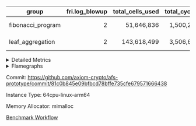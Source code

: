 | group | fri.log_blowup | total_cells_used | total_cycles | total_proof_time_ms |
| --- | --- | --- | --- | --- |
| fibonacci_program | <div style='text-align: right'>2</div>  | <div style='text-align: right'>51,646,836</div>  | <div style='text-align: right'>1,500,219</div>  | <span style="color: red">(+13.0 [+0.2%])</span> <div style='text-align: right'>6,618.0</div>  |
| leaf_aggregation | <div style='text-align: right'>2</div>  | <div style='text-align: right'>143,618,499</div>  | <div style='text-align: right'>3,506,609</div>  | <span style="color: green">(-277.0 [-1.6%])</span> <div style='text-align: right'>17,482.0</div>  |


<details>
<summary>Detailed Metrics</summary>

| group | collect_metrics | execute_time_ms | total_cells_used | total_cycles |
| --- | --- | --- | --- | --- |
| fibonacci_program | true | <span style="color: red">(+12.0 [+0.2%])</span> <div style='text-align: right'>7,211.0</div>  | <div style='text-align: right'>51,646,836</div>  | <div style='text-align: right'>1,500,219</div>  |

| group | chip_name | collect_metrics | rows_used |
| --- | --- | --- | --- |
| fibonacci_program | ProgramChip | true | <div style='text-align: right'>6,547</div>  |
| fibonacci_program | VmConnectorAir | true | <div style='text-align: right'>2</div>  |
| fibonacci_program | Boundary | true | <div style='text-align: right'>54</div>  |
| fibonacci_program | Merkle | true | <div style='text-align: right'>310</div>  |
| fibonacci_program | AccessAdapter<8> | true | <div style='text-align: right'>54</div>  |
| fibonacci_program | <Rv32HintStoreAdapterAir,Rv32HintStoreCoreAir> | true | <div style='text-align: right'>3</div>  |
| fibonacci_program | RangeTupleCheckerAir<2> | true | <div style='text-align: right'>524,288</div>  |
| fibonacci_program | <Rv32RdWriteAdapterAir,Rv32AuipcCoreAir> | true | <div style='text-align: right'>11</div>  |
| fibonacci_program | <Rv32JalrAdapterAir,Rv32JalrCoreAir> | true | <div style='text-align: right'>17</div>  |
| fibonacci_program | <Rv32CondRdWriteAdapterAir,Rv32JalLuiCoreAir> | true | <div style='text-align: right'>100,012</div>  |
| fibonacci_program | <Rv32BranchAdapterAir,BranchLessThanCoreAir<4, 8>> | true | <div style='text-align: right'>11</div>  |
| fibonacci_program | <Rv32BranchAdapterAir,BranchEqualCoreAir<4>> | true | <div style='text-align: right'>200,012</div>  |
| fibonacci_program | <Rv32LoadStoreAdapterAir,LoadStoreCoreAir<4>> | true | <div style='text-align: right'>57</div>  |
| fibonacci_program | <Rv32BaseAluAdapterAir,ShiftCoreAir<4, 8>> | true | <div style='text-align: right'>4</div>  |
| fibonacci_program | <Rv32BaseAluAdapterAir,LessThanCoreAir<4, 8>> | true | <div style='text-align: right'>300,004</div>  |
| fibonacci_program | <Rv32BaseAluAdapterAir,BaseAluCoreAir<4, 8>> | true | <div style='text-align: right'>900,085</div>  |
| fibonacci_program | BitwiseOperationLookupAir<8> | true | <div style='text-align: right'>65,536</div>  |
| fibonacci_program | PhantomAir | true | <div style='text-align: right'>3</div>  |
| fibonacci_program | Poseidon2VmAir<BabyBearParameters> | true | <div style='text-align: right'>364</div>  |
| fibonacci_program | VariableRangeCheckerAir | true | <div style='text-align: right'>262,144</div>  |

| group | collect_metrics | dsl_ir | opcode | frequency |
| --- | --- | --- | --- | --- |
| fibonacci_program | true |  | ADD | <div style='text-align: right'>900,068</div>  |
| fibonacci_program | true |  | AND | <div style='text-align: right'>5</div>  |
| fibonacci_program | true |  | AUIPC | <div style='text-align: right'>11</div>  |
| fibonacci_program | true |  | BEQ | <div style='text-align: right'>100,005</div>  |
| fibonacci_program | true |  | BGEU | <div style='text-align: right'>3</div>  |
| fibonacci_program | true |  | BLT | <div style='text-align: right'>1</div>  |
| fibonacci_program | true |  | BLTU | <div style='text-align: right'>7</div>  |
| fibonacci_program | true |  | BNE | <div style='text-align: right'>100,007</div>  |
| fibonacci_program | true |  | HINT_STOREW | <div style='text-align: right'>3</div>  |
| fibonacci_program | true |  | JAL | <div style='text-align: right'>100,002</div>  |
| fibonacci_program | true |  | JALR | <div style='text-align: right'>17</div>  |
| fibonacci_program | true |  | LOADBU | <div style='text-align: right'>6</div>  |
| fibonacci_program | true |  | LOADW | <div style='text-align: right'>22</div>  |
| fibonacci_program | true |  | LUI | <div style='text-align: right'>10</div>  |
| fibonacci_program | true |  | OR | <div style='text-align: right'>4</div>  |
| fibonacci_program | true |  | PHANTOM | <div style='text-align: right'>3</div>  |
| fibonacci_program | true |  | SLL | <div style='text-align: right'>3</div>  |
| fibonacci_program | true |  | SLTU | <div style='text-align: right'>300,004</div>  |
| fibonacci_program | true |  | SRL | <div style='text-align: right'>1</div>  |
| fibonacci_program | true |  | STOREB | <div style='text-align: right'>1</div>  |
| fibonacci_program | true |  | STOREW | <div style='text-align: right'>28</div>  |
| fibonacci_program | true |  | SUB | <div style='text-align: right'>4</div>  |
| fibonacci_program | true |  | XOR | <div style='text-align: right'>4</div>  |

| group | air_name | collect_metrics | dsl_ir | opcode | cells_used |
| --- | --- | --- | --- | --- | --- |
| fibonacci_program | <Rv32BaseAluAdapterAir,BaseAluCoreAir<4, 8>> | true |  | ADD | <div style='text-align: right'>32,402,448</div>  |
| fibonacci_program | AccessAdapter<8> | true |  | ADD | <div style='text-align: right'>51</div>  |
| fibonacci_program | Boundary | true |  | ADD | <div style='text-align: right'>120</div>  |
| fibonacci_program | Merkle | true |  | ADD | <div style='text-align: right'>64</div>  |
| fibonacci_program | <Rv32BaseAluAdapterAir,BaseAluCoreAir<4, 8>> | true |  | AND | <div style='text-align: right'>180</div>  |
| fibonacci_program | <Rv32RdWriteAdapterAir,Rv32AuipcCoreAir> | true |  | AUIPC | <div style='text-align: right'>231</div>  |
| fibonacci_program | AccessAdapter<8> | true |  | AUIPC | <div style='text-align: right'>34</div>  |
| fibonacci_program | Boundary | true |  | AUIPC | <div style='text-align: right'>80</div>  |
| fibonacci_program | Merkle | true |  | AUIPC | <div style='text-align: right'>3,456</div>  |
| fibonacci_program | <Rv32BranchAdapterAir,BranchEqualCoreAir<4>> | true |  | BEQ | <div style='text-align: right'>2,600,130</div>  |
| fibonacci_program | <Rv32BranchAdapterAir,BranchLessThanCoreAir<4, 8>> | true |  | BGEU | <div style='text-align: right'>96</div>  |
| fibonacci_program | <Rv32BranchAdapterAir,BranchLessThanCoreAir<4, 8>> | true |  | BLT | <div style='text-align: right'>32</div>  |
| fibonacci_program | <Rv32BranchAdapterAir,BranchLessThanCoreAir<4, 8>> | true |  | BLTU | <div style='text-align: right'>224</div>  |
| fibonacci_program | <Rv32BranchAdapterAir,BranchEqualCoreAir<4>> | true |  | BNE | <div style='text-align: right'>2,600,182</div>  |
| fibonacci_program | <Rv32HintStoreAdapterAir,Rv32HintStoreCoreAir> | true |  | HINT_STOREW | <div style='text-align: right'>78</div>  |
| fibonacci_program | AccessAdapter<8> | true |  | HINT_STOREW | <div style='text-align: right'>17</div>  |
| fibonacci_program | Boundary | true |  | HINT_STOREW | <div style='text-align: right'>40</div>  |
| fibonacci_program | Merkle | true |  | HINT_STOREW | <div style='text-align: right'>192</div>  |
| fibonacci_program | <Rv32CondRdWriteAdapterAir,Rv32JalLuiCoreAir> | true |  | JAL | <div style='text-align: right'>1,800,036</div>  |
| fibonacci_program | <Rv32JalrAdapterAir,Rv32JalrCoreAir> | true |  | JALR | <div style='text-align: right'>476</div>  |
| fibonacci_program | <Rv32LoadStoreAdapterAir,LoadStoreCoreAir<4>> | true |  | LOADBU | <div style='text-align: right'>240</div>  |
| fibonacci_program | <Rv32LoadStoreAdapterAir,LoadStoreCoreAir<4>> | true |  | LOADW | <div style='text-align: right'>880</div>  |
| fibonacci_program | AccessAdapter<8> | true |  | LOADW | <div style='text-align: right'>34</div>  |
| fibonacci_program | Boundary | true |  | LOADW | <div style='text-align: right'>80</div>  |
| fibonacci_program | Merkle | true |  | LOADW | <div style='text-align: right'>2,304</div>  |
| fibonacci_program | <Rv32CondRdWriteAdapterAir,Rv32JalLuiCoreAir> | true |  | LUI | <div style='text-align: right'>180</div>  |
| fibonacci_program | <Rv32BaseAluAdapterAir,BaseAluCoreAir<4, 8>> | true |  | OR | <div style='text-align: right'>144</div>  |
| fibonacci_program | PhantomAir | true |  | PHANTOM | <div style='text-align: right'>18</div>  |
| fibonacci_program | <Rv32BaseAluAdapterAir,ShiftCoreAir<4, 8>> | true |  | SLL | <div style='text-align: right'>159</div>  |
| fibonacci_program | <Rv32BaseAluAdapterAir,LessThanCoreAir<4, 8>> | true |  | SLTU | <div style='text-align: right'>11,100,148</div>  |
| fibonacci_program | AccessAdapter<8> | true |  | SLTU | <div style='text-align: right'>34</div>  |
| fibonacci_program | Boundary | true |  | SLTU | <div style='text-align: right'>80</div>  |
| fibonacci_program | Merkle | true |  | SLTU | <div style='text-align: right'>64</div>  |
| fibonacci_program | <Rv32BaseAluAdapterAir,ShiftCoreAir<4, 8>> | true |  | SRL | <div style='text-align: right'>53</div>  |
| fibonacci_program | <Rv32LoadStoreAdapterAir,LoadStoreCoreAir<4>> | true |  | STOREB | <div style='text-align: right'>40</div>  |
| fibonacci_program | AccessAdapter<8> | true |  | STOREB | <div style='text-align: right'>17</div>  |
| fibonacci_program | Boundary | true |  | STOREB | <div style='text-align: right'>40</div>  |
| fibonacci_program | <Rv32LoadStoreAdapterAir,LoadStoreCoreAir<4>> | true |  | STOREW | <div style='text-align: right'>1,120</div>  |
| fibonacci_program | AccessAdapter<8> | true |  | STOREW | <div style='text-align: right'>272</div>  |
| fibonacci_program | Boundary | true |  | STOREW | <div style='text-align: right'>640</div>  |
| fibonacci_program | Merkle | true |  | STOREW | <div style='text-align: right'>3,776</div>  |
| fibonacci_program | <Rv32BaseAluAdapterAir,BaseAluCoreAir<4, 8>> | true |  | SUB | <div style='text-align: right'>144</div>  |
| fibonacci_program | <Rv32BaseAluAdapterAir,BaseAluCoreAir<4, 8>> | true |  | XOR | <div style='text-align: right'>144</div>  |

| group | commit_exe_time_ms | execute_and_trace_gen_time_ms | execute_time_ms | fri.log_blowup | keygen_time_ms | num_segments | total_cells_used | total_cycles | total_proof_time_ms |
| --- | --- | --- | --- | --- | --- | --- | --- | --- | --- |
| fibonacci_program | <span style="color: green">(-1.0 [-20.0%])</span> <div style='text-align: right'>4.0</div>  | <span style="color: red">(+3.0 [+0.2%])</span> <div style='text-align: right'>1,252.0</div>  | <span style="color: red">(+6.0 [+0.6%])</span> <div style='text-align: right'>996.0</div>  | <div style='text-align: right'>2</div>  | <span style="color: red">(+2.0 [+0.9%])</span> <div style='text-align: right'>214.0</div>  | <div style='text-align: right'>1</div>  | <div style='text-align: right'>51,646,836</div>  | <div style='text-align: right'>1,500,219</div>  | <span style="color: red">(+13.0 [+0.2%])</span> <div style='text-align: right'>6,618.0</div>  |
| leaf_aggregation |  |  |  | <div style='text-align: right'>2</div>  |  |  | <div style='text-align: right'>143,618,499</div>  | <div style='text-align: right'>3,506,609</div>  | <span style="color: green">(-277.0 [-1.6%])</span> <div style='text-align: right'>17,482.0</div>  |

| group | air_name | constraints | interactions | quotient_deg |
| --- | --- | --- | --- | --- |
| fibonacci_program | ProgramAir | <div style='text-align: right'>4</div>  | <div style='text-align: right'>1</div>  | <div style='text-align: right'>1</div>  |
| fibonacci_program | VmConnectorAir | <div style='text-align: right'>9</div>  | <div style='text-align: right'>3</div>  | <div style='text-align: right'>2</div>  |
| fibonacci_program | PersistentBoundaryAir<8> | <div style='text-align: right'>6</div>  | <div style='text-align: right'>3</div>  | <div style='text-align: right'>2</div>  |
| fibonacci_program | MemoryMerkleAir<8> | <div style='text-align: right'>40</div>  | <div style='text-align: right'>4</div>  | <div style='text-align: right'>2</div>  |
| fibonacci_program | AccessAdapterAir<2> | <div style='text-align: right'>14</div>  | <div style='text-align: right'>5</div>  | <div style='text-align: right'>2</div>  |
| fibonacci_program | AccessAdapterAir<4> | <div style='text-align: right'>14</div>  | <div style='text-align: right'>5</div>  | <div style='text-align: right'>2</div>  |
| fibonacci_program | AccessAdapterAir<8> | <div style='text-align: right'>14</div>  | <div style='text-align: right'>5</div>  | <div style='text-align: right'>2</div>  |
| fibonacci_program | AccessAdapterAir<16> | <div style='text-align: right'>14</div>  | <div style='text-align: right'>5</div>  | <div style='text-align: right'>2</div>  |
| fibonacci_program | AccessAdapterAir<32> | <div style='text-align: right'>14</div>  | <div style='text-align: right'>5</div>  | <div style='text-align: right'>2</div>  |
| fibonacci_program | AccessAdapterAir<64> | <div style='text-align: right'>14</div>  | <div style='text-align: right'>5</div>  | <div style='text-align: right'>2</div>  |
| fibonacci_program | VmAirWrapper<Rv32HintStoreAdapterAir, Rv32HintStoreCoreAir> | <div style='text-align: right'>17</div>  | <div style='text-align: right'>15</div>  | <div style='text-align: right'>2</div>  |
| fibonacci_program | VmAirWrapper<Rv32MultAdapterAir, DivRemCoreAir<4, 8> | <div style='text-align: right'>88</div>  | <div style='text-align: right'>25</div>  | <div style='text-align: right'>2</div>  |
| fibonacci_program | VmAirWrapper<Rv32MultAdapterAir, MulHCoreAir<4, 8> | <div style='text-align: right'>38</div>  | <div style='text-align: right'>24</div>  | <div style='text-align: right'>2</div>  |
| fibonacci_program | VmAirWrapper<Rv32MultAdapterAir, MultiplicationCoreAir<4, 8> | <div style='text-align: right'>26</div>  | <div style='text-align: right'>19</div>  | <div style='text-align: right'>2</div>  |
| fibonacci_program | RangeTupleCheckerAir<2> | <div style='text-align: right'>4</div>  | <div style='text-align: right'>1</div>  | <div style='text-align: right'>1</div>  |
| fibonacci_program | VmAirWrapper<Rv32RdWriteAdapterAir, Rv32AuipcCoreAir> | <div style='text-align: right'>15</div>  | <div style='text-align: right'>11</div>  | <div style='text-align: right'>2</div>  |
| fibonacci_program | VmAirWrapper<Rv32JalrAdapterAir, Rv32JalrCoreAir> | <div style='text-align: right'>20</div>  | <div style='text-align: right'>16</div>  | <div style='text-align: right'>2</div>  |
| fibonacci_program | VmAirWrapper<Rv32CondRdWriteAdapterAir, Rv32JalLuiCoreAir> | <div style='text-align: right'>22</div>  | <div style='text-align: right'>10</div>  | <div style='text-align: right'>2</div>  |
| fibonacci_program | VmAirWrapper<Rv32BranchAdapterAir, BranchLessThanCoreAir<4, 8> | <div style='text-align: right'>41</div>  | <div style='text-align: right'>13</div>  | <div style='text-align: right'>2</div>  |
| fibonacci_program | VmAirWrapper<Rv32BranchAdapterAir, BranchEqualCoreAir<4> | <div style='text-align: right'>25</div>  | <div style='text-align: right'>11</div>  | <div style='text-align: right'>2</div>  |
| fibonacci_program | VmAirWrapper<Rv32LoadStoreAdapterAir, LoadSignExtendCoreAir<4, 8> | <div style='text-align: right'>33</div>  | <div style='text-align: right'>18</div>  | <div style='text-align: right'>2</div>  |
| fibonacci_program | VmAirWrapper<Rv32LoadStoreAdapterAir, LoadStoreCoreAir<4> | <div style='text-align: right'>38</div>  | <div style='text-align: right'>17</div>  | <div style='text-align: right'>2</div>  |
| fibonacci_program | VmAirWrapper<Rv32BaseAluAdapterAir, ShiftCoreAir<4, 8> | <div style='text-align: right'>90</div>  | <div style='text-align: right'>23</div>  | <div style='text-align: right'>2</div>  |
| fibonacci_program | VmAirWrapper<Rv32BaseAluAdapterAir, LessThanCoreAir<4, 8> | <div style='text-align: right'>39</div>  | <div style='text-align: right'>17</div>  | <div style='text-align: right'>2</div>  |
| fibonacci_program | VmAirWrapper<Rv32BaseAluAdapterAir, BaseAluCoreAir<4, 8> | <div style='text-align: right'>43</div>  | <div style='text-align: right'>19</div>  | <div style='text-align: right'>2</div>  |
| fibonacci_program | BitwiseOperationLookupAir<8> | <div style='text-align: right'>4</div>  | <div style='text-align: right'>2</div>  | <div style='text-align: right'>2</div>  |
| fibonacci_program | PhantomAir | <div style='text-align: right'>5</div>  | <div style='text-align: right'>3</div>  | <div style='text-align: right'>2</div>  |
| fibonacci_program | Poseidon2VmAir<BabyBearParameters> | <div style='text-align: right'>525</div>  | <div style='text-align: right'>32</div>  | <div style='text-align: right'>2</div>  |
| fibonacci_program | VariableRangeCheckerAir | <div style='text-align: right'>4</div>  | <div style='text-align: right'>1</div>  | <div style='text-align: right'>1</div>  |

| group | air_name | segment | cells | constraints | interactions | main_cols | perm_cols | prep_cols | quotient_deg | rows |
| --- | --- | --- | --- | --- | --- | --- | --- | --- | --- | --- |
| fibonacci_program | ProgramAir | 0 | <div style='text-align: right'>147,456</div>  |  |  | <div style='text-align: right'>10</div>  | <div style='text-align: right'>8</div>  |  |  | <div style='text-align: right'>8,192</div>  |
| fibonacci_program | VmConnectorAir | 0 | <div style='text-align: right'>32</div>  |  |  | <div style='text-align: right'>4</div>  | <div style='text-align: right'>12</div>  | <div style='text-align: right'>1</div>  |  | <div style='text-align: right'>2</div>  |
| fibonacci_program | PersistentBoundaryAir<8> | 0 | <div style='text-align: right'>2,048</div>  |  |  | <div style='text-align: right'>20</div>  | <div style='text-align: right'>12</div>  |  |  | <div style='text-align: right'>64</div>  |
| fibonacci_program | MemoryMerkleAir<8> | 0 | <div style='text-align: right'>26,624</div>  |  |  | <div style='text-align: right'>32</div>  | <div style='text-align: right'>20</div>  |  |  | <div style='text-align: right'>512</div>  |
| fibonacci_program | AccessAdapterAir<8> | 0 | <div style='text-align: right'>2,624</div>  |  |  | <div style='text-align: right'>17</div>  | <div style='text-align: right'>24</div>  |  |  | <div style='text-align: right'>64</div>  |
| fibonacci_program | VmAirWrapper<Rv32HintStoreAdapterAir, Rv32HintStoreCoreAir> | 0 | <div style='text-align: right'>248</div>  |  |  | <div style='text-align: right'>26</div>  | <div style='text-align: right'>36</div>  |  |  | <div style='text-align: right'>4</div>  |
| fibonacci_program | RangeTupleCheckerAir<2> | 0 | <div style='text-align: right'>4,718,592</div>  |  |  | <div style='text-align: right'>1</div>  | <div style='text-align: right'>8</div>  | <div style='text-align: right'>2</div>  |  | <div style='text-align: right'>524,288</div>  |
| fibonacci_program | VmAirWrapper<Rv32RdWriteAdapterAir, Rv32AuipcCoreAir> | 0 | <div style='text-align: right'>784</div>  |  |  | <div style='text-align: right'>21</div>  | <div style='text-align: right'>28</div>  |  |  | <div style='text-align: right'>16</div>  |
| fibonacci_program | VmAirWrapper<Rv32JalrAdapterAir, Rv32JalrCoreAir> | 0 | <div style='text-align: right'>2,048</div>  |  |  | <div style='text-align: right'>28</div>  | <div style='text-align: right'>36</div>  |  |  | <div style='text-align: right'>32</div>  |
| fibonacci_program | VmAirWrapper<Rv32CondRdWriteAdapterAir, Rv32JalLuiCoreAir> | 0 | <div style='text-align: right'>8,126,464</div>  |  |  | <div style='text-align: right'>18</div>  | <div style='text-align: right'>44</div>  |  |  | <div style='text-align: right'>131,072</div>  |
| fibonacci_program | VmAirWrapper<Rv32BranchAdapterAir, BranchLessThanCoreAir<4, 8> | 0 | <div style='text-align: right'>1,408</div>  |  |  | <div style='text-align: right'>32</div>  | <div style='text-align: right'>56</div>  |  |  | <div style='text-align: right'>16</div>  |
| fibonacci_program | VmAirWrapper<Rv32BranchAdapterAir, BranchEqualCoreAir<4> | 0 | <div style='text-align: right'>19,398,656</div>  |  |  | <div style='text-align: right'>26</div>  | <div style='text-align: right'>48</div>  |  |  | <div style='text-align: right'>262,144</div>  |
| fibonacci_program | VmAirWrapper<Rv32LoadStoreAdapterAir, LoadStoreCoreAir<4> | 0 | <div style='text-align: right'>7,168</div>  |  |  | <div style='text-align: right'>40</div>  | <div style='text-align: right'>72</div>  |  |  | <div style='text-align: right'>64</div>  |
| fibonacci_program | VmAirWrapper<Rv32BaseAluAdapterAir, ShiftCoreAir<4, 8> | 0 | <div style='text-align: right'>420</div>  |  |  | <div style='text-align: right'>53</div>  | <div style='text-align: right'>52</div>  |  |  | <div style='text-align: right'>4</div>  |
| fibonacci_program | VmAirWrapper<Rv32BaseAluAdapterAir, LessThanCoreAir<4, 8> | 0 | <div style='text-align: right'>40,370,176</div>  |  |  | <div style='text-align: right'>37</div>  | <div style='text-align: right'>40</div>  |  |  | <div style='text-align: right'>524,288</div>  |
| fibonacci_program | VmAirWrapper<Rv32BaseAluAdapterAir, BaseAluCoreAir<4, 8> | 0 | <div style='text-align: right'>121,634,816</div>  |  |  | <div style='text-align: right'>36</div>  | <div style='text-align: right'>80</div>  |  |  | <div style='text-align: right'>1,048,576</div>  |
| fibonacci_program | BitwiseOperationLookupAir<8> | 0 | <div style='text-align: right'>655,360</div>  |  |  | <div style='text-align: right'>2</div>  | <div style='text-align: right'>8</div>  | <div style='text-align: right'>3</div>  |  | <div style='text-align: right'>65,536</div>  |
| fibonacci_program | PhantomAir | 0 | <div style='text-align: right'>72</div>  |  |  | <div style='text-align: right'>6</div>  | <div style='text-align: right'>12</div>  |  |  | <div style='text-align: right'>4</div>  |
| fibonacci_program | Poseidon2VmAir<BabyBearParameters> | 0 | <div style='text-align: right'>321,024</div>  |  |  | <div style='text-align: right'>559</div>  | <div style='text-align: right'>68</div>  |  |  | <div style='text-align: right'>512</div>  |
| fibonacci_program | VariableRangeCheckerAir | 0 | <div style='text-align: right'>2,359,296</div>  |  |  | <div style='text-align: right'>1</div>  | <div style='text-align: right'>8</div>  | <div style='text-align: right'>2</div>  |  | <div style='text-align: right'>262,144</div>  |
| leaf_aggregation | ProgramAir | 0 | <div style='text-align: right'>2,359,296</div>  | <div style='text-align: right'>4</div>  | <div style='text-align: right'>1</div>  | <div style='text-align: right'>10</div>  | <div style='text-align: right'>8</div>  |  | <div style='text-align: right'>1</div>  | <div style='text-align: right'>131,072</div>  |
| leaf_aggregation | VmConnectorAir | 0 | <div style='text-align: right'>24</div>  | <div style='text-align: right'>8</div>  | <div style='text-align: right'>3</div>  | <div style='text-align: right'>4</div>  | <div style='text-align: right'>8</div>  | <div style='text-align: right'>1</div>  | <div style='text-align: right'>4</div>  | <div style='text-align: right'>2</div>  |
| leaf_aggregation | VolatileBoundaryAir | 0 | <div style='text-align: right'>9,961,472</div>  | <div style='text-align: right'>16</div>  | <div style='text-align: right'>4</div>  | <div style='text-align: right'>11</div>  | <div style='text-align: right'>8</div>  |  | <div style='text-align: right'>4</div>  | <div style='text-align: right'>524,288</div>  |
| leaf_aggregation | AccessAdapterAir<2> | 0 | <div style='text-align: right'>14,155,776</div>  | <div style='text-align: right'>12</div>  | <div style='text-align: right'>5</div>  | <div style='text-align: right'>11</div>  | <div style='text-align: right'>16</div>  |  | <div style='text-align: right'>4</div>  | <div style='text-align: right'>524,288</div>  |
| leaf_aggregation | AccessAdapterAir<4> | 0 | <div style='text-align: right'>7,602,176</div>  | <div style='text-align: right'>12</div>  | <div style='text-align: right'>5</div>  | <div style='text-align: right'>13</div>  | <div style='text-align: right'>16</div>  |  | <div style='text-align: right'>4</div>  | <div style='text-align: right'>262,144</div>  |
| leaf_aggregation | AccessAdapterAir<8> | 0 | <div style='text-align: right'>2,162,688</div>  | <div style='text-align: right'>12</div>  | <div style='text-align: right'>5</div>  | <div style='text-align: right'>17</div>  | <div style='text-align: right'>16</div>  |  | <div style='text-align: right'>4</div>  | <div style='text-align: right'>65,536</div>  |
| leaf_aggregation | Poseidon2VmAir<BabyBearParameters> | 0 | <div style='text-align: right'>19,496,960</div>  | <div style='text-align: right'>517</div>  | <div style='text-align: right'>32</div>  | <div style='text-align: right'>559</div>  | <div style='text-align: right'>36</div>  |  | <div style='text-align: right'>4</div>  | <div style='text-align: right'>32,768</div>  |
| leaf_aggregation | FriReducedOpeningAir | 0 | <div style='text-align: right'>36,700,160</div>  | <div style='text-align: right'>59</div>  | <div style='text-align: right'>35</div>  | <div style='text-align: right'>64</div>  | <div style='text-align: right'>76</div>  |  | <div style='text-align: right'>4</div>  | <div style='text-align: right'>262,144</div>  |
| leaf_aggregation | VmAirWrapper<NativeVectorizedAdapterAir<4>, FieldExtensionCoreAir> | 0 | <div style='text-align: right'>3,932,160</div>  | <div style='text-align: right'>23</div>  | <div style='text-align: right'>15</div>  | <div style='text-align: right'>40</div>  | <div style='text-align: right'>20</div>  |  | <div style='text-align: right'>4</div>  | <div style='text-align: right'>65,536</div>  |
| leaf_aggregation | VmAirWrapper<NativeAdapterAir<2, 1>, FieldArithmeticCoreAir> | 0 | <div style='text-align: right'>104,857,600</div>  | <div style='text-align: right'>23</div>  | <div style='text-align: right'>15</div>  | <div style='text-align: right'>30</div>  | <div style='text-align: right'>20</div>  |  | <div style='text-align: right'>4</div>  | <div style='text-align: right'>2,097,152</div>  |
| leaf_aggregation | VmAirWrapper<JalNativeAdapterAir, JalCoreAir> | 0 | <div style='text-align: right'>2,883,584</div>  | <div style='text-align: right'>6</div>  | <div style='text-align: right'>7</div>  | <div style='text-align: right'>10</div>  | <div style='text-align: right'>12</div>  |  | <div style='text-align: right'>4</div>  | <div style='text-align: right'>131,072</div>  |
| leaf_aggregation | VmAirWrapper<BranchNativeAdapterAir, BranchEqualCoreAir<1> | 0 | <div style='text-align: right'>53,477,376</div>  | <div style='text-align: right'>23</div>  | <div style='text-align: right'>11</div>  | <div style='text-align: right'>23</div>  | <div style='text-align: right'>28</div>  |  | <div style='text-align: right'>2</div>  | <div style='text-align: right'>1,048,576</div>  |
| leaf_aggregation | VmAirWrapper<NativeLoadStoreAdapterAir<1>, KernelLoadStoreCoreAir<1> | 0 | <div style='text-align: right'>136,314,880</div>  | <div style='text-align: right'>31</div>  | <div style='text-align: right'>19</div>  | <div style='text-align: right'>41</div>  | <div style='text-align: right'>24</div>  |  | <div style='text-align: right'>4</div>  | <div style='text-align: right'>2,097,152</div>  |
| leaf_aggregation | PhantomAir | 0 | <div style='text-align: right'>3,670,016</div>  | <div style='text-align: right'>4</div>  | <div style='text-align: right'>3</div>  | <div style='text-align: right'>6</div>  | <div style='text-align: right'>8</div>  |  | <div style='text-align: right'>4</div>  | <div style='text-align: right'>262,144</div>  |
| leaf_aggregation | VariableRangeCheckerAir | 0 | <div style='text-align: right'>2,359,296</div>  | <div style='text-align: right'>4</div>  | <div style='text-align: right'>1</div>  | <div style='text-align: right'>1</div>  | <div style='text-align: right'>8</div>  | <div style='text-align: right'>2</div>  | <div style='text-align: right'>1</div>  | <div style='text-align: right'>262,144</div>  |

| group | segment | commit_exe_time_ms | execute_and_trace_gen_time_ms | execute_time_ms | fri.log_blowup | keygen_time_ms | num_segments | stark_prove_excluding_trace_time_ms | total_cells | verify_program_compile_ms |
| --- | --- | --- | --- | --- | --- | --- | --- | --- | --- | --- |
| fibonacci_program | 0 |  | <span style="color: green">(-2.0 [-0.8%])</span> <div style='text-align: right'>256.0</div>  |  |  |  |  | <span style="color: red">(+12.0 [+0.2%])</span> <div style='text-align: right'>5,110.0</div>  | <div style='text-align: right'>197,775,316</div>  |  |
| leaf_aggregation | 0 | <span style="color: red">(+4.0 [+12.1%])</span> <div style='text-align: right'>37.0</div>  | <span style="color: red">(+39.0 [+0.9%])</span> <div style='text-align: right'>4,509.0</div>  | <span style="color: red">(+7.0 [+0.2%])</span> <div style='text-align: right'>3,629.0</div>  | <div style='text-align: right'>2</div>  | <span style="color: red">(+3.0 [+6.2%])</span> <div style='text-align: right'>51.0</div>  | <div style='text-align: right'>1</div>  | <span style="color: green">(-316.0 [-2.4%])</span> <div style='text-align: right'>12,973.0</div>  | <div style='text-align: right'>399,933,464</div>  | <span style="color: red">(+2.0 [+0.9%])</span> <div style='text-align: right'>224.0</div>  |

| group | collect_metrics | segment | execute_time_ms | total_cells_used | total_cycles |
| --- | --- | --- | --- | --- | --- |
| leaf_aggregation | true | 0 | <span style="color: green">(-82.0 [-0.4%])</span> <div style='text-align: right'>18,791.0</div>  | <div style='text-align: right'>143,618,499</div>  | <div style='text-align: right'>3,506,609</div>  |

| group | chip_name | collect_metrics | segment | rows_used |
| --- | --- | --- | --- | --- |
| leaf_aggregation | ProgramChip | true | 0 | <div style='text-align: right'>104,521</div>  |
| leaf_aggregation | VmConnectorAir | true | 0 | <div style='text-align: right'>2</div>  |
| leaf_aggregation | Boundary | true | 0 | <div style='text-align: right'>421,828</div>  |
| leaf_aggregation | AccessAdapter<2> | true | 0 | <div style='text-align: right'>401,108</div>  |
| leaf_aggregation | AccessAdapter<4> | true | 0 | <div style='text-align: right'>200,806</div>  |
| leaf_aggregation | AccessAdapter<8> | true | 0 | <div style='text-align: right'>58,312</div>  |
| leaf_aggregation | Poseidon2VmAir<BabyBearParameters> | true | 0 | <div style='text-align: right'>27,979</div>  |
| leaf_aggregation | FriReducedOpeningAir | true | 0 | <div style='text-align: right'>144,732</div>  |
| leaf_aggregation | <NativeVectorizedAdapterAir<4>,FieldExtensionCoreAir> | true | 0 | <div style='text-align: right'>34,795</div>  |
| leaf_aggregation | <NativeAdapterAir<2, 1>,FieldArithmeticCoreAir> | true | 0 | <div style='text-align: right'>1,356,374</div>  |
| leaf_aggregation | <JalNativeAdapterAir,JalCoreAir> | true | 0 | <div style='text-align: right'>73,235</div>  |
| leaf_aggregation | <BranchNativeAdapterAir,BranchEqualCoreAir<1>> | true | 0 | <div style='text-align: right'>674,446</div>  |
| leaf_aggregation | <NativeLoadStoreAdapterAir<1>,KernelLoadStoreCoreAir<1>> | true | 0 | <div style='text-align: right'>1,124,581</div>  |
| leaf_aggregation | PhantomAir | true | 0 | <div style='text-align: right'>209,865</div>  |
| leaf_aggregation | VariableRangeCheckerAir | true | 0 | <div style='text-align: right'>262,144</div>  |

| group | collect_metrics | dsl_ir | opcode | segment | frequency |
| --- | --- | --- | --- | --- | --- |
| leaf_aggregation | true |  | ADD | 0 | <div style='text-align: right'>1,151,443</div>  |
| leaf_aggregation | true |  | BBE4DIV | 0 | <div style='text-align: right'>6,268</div>  |
| leaf_aggregation | true |  | BBE4MUL | 0 | <div style='text-align: right'>11,846</div>  |
| leaf_aggregation | true |  | BEQ | 0 | <div style='text-align: right'>18,472</div>  |
| leaf_aggregation | true |  | BNE | 0 | <div style='text-align: right'>655,974</div>  |
| leaf_aggregation | true |  | COMP_POS2 | 0 | <div style='text-align: right'>17,052</div>  |
| leaf_aggregation | true |  | DIV | 0 | <div style='text-align: right'>128</div>  |
| leaf_aggregation | true |  | FE4ADD | 0 | <div style='text-align: right'>13,124</div>  |
| leaf_aggregation | true |  | FE4SUB | 0 | <div style='text-align: right'>3,557</div>  |
| leaf_aggregation | true |  | FRI_REDUCED_OPENING | 0 | <div style='text-align: right'>5,334</div>  |
| leaf_aggregation | true |  | JAL | 0 | <div style='text-align: right'>73,235</div>  |
| leaf_aggregation | true |  | LOADW | 0 | <div style='text-align: right'>153,132</div>  |
| leaf_aggregation | true |  | LOADW2 | 0 | <div style='text-align: right'>360,337</div>  |
| leaf_aggregation | true |  | MUL | 0 | <div style='text-align: right'>145,522</div>  |
| leaf_aggregation | true |  | PERM_POS2 | 0 | <div style='text-align: right'>10,927</div>  |
| leaf_aggregation | true |  | PHANTOM | 0 | <div style='text-align: right'>209,865</div>  |
| leaf_aggregation | true |  | SHINTW | 0 | <div style='text-align: right'>245,092</div>  |
| leaf_aggregation | true |  | STOREW | 0 | <div style='text-align: right'>186,383</div>  |
| leaf_aggregation | true |  | STOREW2 | 0 | <div style='text-align: right'>179,637</div>  |
| leaf_aggregation | true |  | SUB | 0 | <div style='text-align: right'>59,281</div>  |

| group | air_name | collect_metrics | dsl_ir | opcode | segment | cells_used |
| --- | --- | --- | --- | --- | --- | --- |
| leaf_aggregation | <NativeAdapterAir<2, 1>,FieldArithmeticCoreAir> | true |  | ADD | 0 | <div style='text-align: right'>34,543,290</div>  |
| leaf_aggregation | AccessAdapter<2> | true |  | ADD | 0 | <div style='text-align: right'>195,162</div>  |
| leaf_aggregation | AccessAdapter<4> | true |  | ADD | 0 | <div style='text-align: right'>115,323</div>  |
| leaf_aggregation | Boundary | true |  | ADD | 0 | <div style='text-align: right'>141,559</div>  |
| leaf_aggregation | <NativeVectorizedAdapterAir<4>,FieldExtensionCoreAir> | true |  | BBE4DIV | 0 | <div style='text-align: right'>250,720</div>  |
| leaf_aggregation | AccessAdapter<2> | true |  | BBE4DIV | 0 | <div style='text-align: right'>121,022</div>  |
| leaf_aggregation | AccessAdapter<4> | true |  | BBE4DIV | 0 | <div style='text-align: right'>71,513</div>  |
| leaf_aggregation | Boundary | true |  | BBE4DIV | 0 | <div style='text-align: right'>704</div>  |
| leaf_aggregation | <NativeVectorizedAdapterAir<4>,FieldExtensionCoreAir> | true |  | BBE4MUL | 0 | <div style='text-align: right'>473,840</div>  |
| leaf_aggregation | AccessAdapter<2> | true |  | BBE4MUL | 0 | <div style='text-align: right'>302,324</div>  |
| leaf_aggregation | AccessAdapter<4> | true |  | BBE4MUL | 0 | <div style='text-align: right'>178,646</div>  |
| leaf_aggregation | Boundary | true |  | BBE4MUL | 0 | <div style='text-align: right'>141,240</div>  |
| leaf_aggregation | <BranchNativeAdapterAir,BranchEqualCoreAir<1>> | true |  | BEQ | 0 | <div style='text-align: right'>424,856</div>  |
| leaf_aggregation | <BranchNativeAdapterAir,BranchEqualCoreAir<1>> | true |  | BNE | 0 | <div style='text-align: right'>15,087,402</div>  |
| leaf_aggregation | AccessAdapter<2> | true |  | BNE | 0 | <div style='text-align: right'>1,386</div>  |
| leaf_aggregation | AccessAdapter<4> | true |  | BNE | 0 | <div style='text-align: right'>819</div>  |
| leaf_aggregation | AccessAdapter<2> | true |  | COMP_POS2 | 0 | <div style='text-align: right'>689,304</div>  |
| leaf_aggregation | AccessAdapter<4> | true |  | COMP_POS2 | 0 | <div style='text-align: right'>407,316</div>  |
| leaf_aggregation | AccessAdapter<8> | true |  | COMP_POS2 | 0 | <div style='text-align: right'>266,322</div>  |
| leaf_aggregation | Poseidon2VmAir<BabyBearParameters> | true |  | COMP_POS2 | 0 | <div style='text-align: right'>9,532,068</div>  |
| leaf_aggregation | <NativeAdapterAir<2, 1>,FieldArithmeticCoreAir> | true |  | DIV | 0 | <div style='text-align: right'>3,840</div>  |
| leaf_aggregation | <NativeVectorizedAdapterAir<4>,FieldExtensionCoreAir> | true |  | FE4ADD | 0 | <div style='text-align: right'>524,960</div>  |
| leaf_aggregation | AccessAdapter<2> | true |  | FE4ADD | 0 | <div style='text-align: right'>237,490</div>  |
| leaf_aggregation | AccessAdapter<4> | true |  | FE4ADD | 0 | <div style='text-align: right'>140,335</div>  |
| leaf_aggregation | Boundary | true |  | FE4ADD | 0 | <div style='text-align: right'>111,804</div>  |
| leaf_aggregation | <NativeVectorizedAdapterAir<4>,FieldExtensionCoreAir> | true |  | FE4SUB | 0 | <div style='text-align: right'>142,280</div>  |
| leaf_aggregation | AccessAdapter<2> | true |  | FE4SUB | 0 | <div style='text-align: right'>125,598</div>  |
| leaf_aggregation | AccessAdapter<4> | true |  | FE4SUB | 0 | <div style='text-align: right'>74,217</div>  |
| leaf_aggregation | Boundary | true |  | FE4SUB | 0 | <div style='text-align: right'>26,224</div>  |
| leaf_aggregation | AccessAdapter<2> | true |  | FRI_REDUCED_OPENING | 0 | <div style='text-align: right'>151,580</div>  |
| leaf_aggregation | AccessAdapter<4> | true |  | FRI_REDUCED_OPENING | 0 | <div style='text-align: right'>89,570</div>  |
| leaf_aggregation | FriReducedOpeningAir | true |  | FRI_REDUCED_OPENING | 0 | <div style='text-align: right'>9,262,848</div>  |
| leaf_aggregation | <JalNativeAdapterAir,JalCoreAir> | true |  | JAL | 0 | <div style='text-align: right'>732,350</div>  |
| leaf_aggregation | AccessAdapter<2> | true |  | JAL | 0 | <div style='text-align: right'>407</div>  |
| leaf_aggregation | AccessAdapter<4> | true |  | JAL | 0 | <div style='text-align: right'>481</div>  |
| leaf_aggregation | Boundary | true |  | JAL | 0 | <div style='text-align: right'>11</div>  |
| leaf_aggregation | <NativeLoadStoreAdapterAir<1>,KernelLoadStoreCoreAir<1>> | true |  | LOADW | 0 | <div style='text-align: right'>6,278,412</div>  |
| leaf_aggregation | AccessAdapter<2> | true |  | LOADW | 0 | <div style='text-align: right'>283,349</div>  |
| leaf_aggregation | AccessAdapter<4> | true |  | LOADW | 0 | <div style='text-align: right'>133,081</div>  |
| leaf_aggregation | AccessAdapter<8> | true |  | LOADW | 0 | <div style='text-align: right'>19,992</div>  |
| leaf_aggregation | Boundary | true |  | LOADW | 0 | <div style='text-align: right'>21,747</div>  |
| leaf_aggregation | <NativeLoadStoreAdapterAir<1>,KernelLoadStoreCoreAir<1>> | true |  | LOADW2 | 0 | <div style='text-align: right'>14,773,817</div>  |
| leaf_aggregation | AccessAdapter<2> | true |  | LOADW2 | 0 | <div style='text-align: right'>57,200</div>  |
| leaf_aggregation | AccessAdapter<4> | true |  | LOADW2 | 0 | <div style='text-align: right'>33,800</div>  |
| leaf_aggregation | AccessAdapter<8> | true |  | LOADW2 | 0 | <div style='text-align: right'>493</div>  |
| leaf_aggregation | Boundary | true |  | LOADW2 | 0 | <div style='text-align: right'>1,672</div>  |
| leaf_aggregation | <NativeAdapterAir<2, 1>,FieldArithmeticCoreAir> | true |  | MUL | 0 | <div style='text-align: right'>4,365,660</div>  |
| leaf_aggregation | AccessAdapter<2> | true |  | MUL | 0 | <div style='text-align: right'>24,057</div>  |
| leaf_aggregation | AccessAdapter<4> | true |  | MUL | 0 | <div style='text-align: right'>14,235</div>  |
| leaf_aggregation | Boundary | true |  | MUL | 0 | <div style='text-align: right'>32,736</div>  |
| leaf_aggregation | AccessAdapter<2> | true |  | PERM_POS2 | 0 | <div style='text-align: right'>578,776</div>  |
| leaf_aggregation | AccessAdapter<4> | true |  | PERM_POS2 | 0 | <div style='text-align: right'>343,642</div>  |
| leaf_aggregation | AccessAdapter<8> | true |  | PERM_POS2 | 0 | <div style='text-align: right'>229,330</div>  |
| leaf_aggregation | Poseidon2VmAir<BabyBearParameters> | true |  | PERM_POS2 | 0 | <div style='text-align: right'>6,108,193</div>  |
| leaf_aggregation | PhantomAir | true |  | PHANTOM | 0 | <div style='text-align: right'>1,259,190</div>  |
| leaf_aggregation | <NativeLoadStoreAdapterAir<1>,KernelLoadStoreCoreAir<1>> | true |  | SHINTW | 0 | <div style='text-align: right'>10,048,772</div>  |
| leaf_aggregation | Boundary | true |  | SHINTW | 0 | <div style='text-align: right'>2,696,012</div>  |
| leaf_aggregation | <NativeLoadStoreAdapterAir<1>,KernelLoadStoreCoreAir<1>> | true |  | STOREW | 0 | <div style='text-align: right'>7,641,703</div>  |
| leaf_aggregation | AccessAdapter<2> | true |  | STOREW | 0 | <div style='text-align: right'>65,285</div>  |
| leaf_aggregation | AccessAdapter<4> | true |  | STOREW | 0 | <div style='text-align: right'>37,674</div>  |
| leaf_aggregation | Boundary | true |  | STOREW | 0 | <div style='text-align: right'>713,680</div>  |
| leaf_aggregation | <NativeLoadStoreAdapterAir<1>,KernelLoadStoreCoreAir<1>> | true |  | STOREW2 | 0 | <div style='text-align: right'>7,365,117</div>  |
| leaf_aggregation | AccessAdapter<2> | true |  | STOREW2 | 0 | <div style='text-align: right'>503,998</div>  |
| leaf_aggregation | AccessAdapter<4> | true |  | STOREW2 | 0 | <div style='text-align: right'>299,455</div>  |
| leaf_aggregation | AccessAdapter<8> | true |  | STOREW2 | 0 | <div style='text-align: right'>141,712</div>  |
| leaf_aggregation | Boundary | true |  | STOREW2 | 0 | <div style='text-align: right'>737,539</div>  |
| leaf_aggregation | <NativeAdapterAir<2, 1>,FieldArithmeticCoreAir> | true |  | SUB | 0 | <div style='text-align: right'>1,778,430</div>  |
| leaf_aggregation | AccessAdapter<2> | true |  | SUB | 0 | <div style='text-align: right'>59,224</div>  |
| leaf_aggregation | AccessAdapter<4> | true |  | SUB | 0 | <div style='text-align: right'>69,992</div>  |
| leaf_aggregation | Boundary | true |  | SUB | 0 | <div style='text-align: right'>15,180</div>  |

</details>



<details>
<summary>Flamegraphs</summary>

[![](https://axiom-public-data-sandbox-us-east-1.s3.us-east-1.amazonaws.com/benchmark/github/flamegraphs/81c0b845e09bfbcd78bffe735cfe679571666438/fibonacci-2-2-64cpu-linux-arm64-mimalloc-fibonacci_program.dsl_ir.opcode.air_name.cells_used.reverse.svg)](https://axiom-public-data-sandbox-us-east-1.s3.us-east-1.amazonaws.com/benchmark/github/flamegraphs/81c0b845e09bfbcd78bffe735cfe679571666438/fibonacci-2-2-64cpu-linux-arm64-mimalloc-fibonacci_program.dsl_ir.opcode.air_name.cells_used.reverse.svg)
[![](https://axiom-public-data-sandbox-us-east-1.s3.us-east-1.amazonaws.com/benchmark/github/flamegraphs/81c0b845e09bfbcd78bffe735cfe679571666438/fibonacci-2-2-64cpu-linux-arm64-mimalloc-fibonacci_program.dsl_ir.opcode.air_name.cells_used.svg)](https://axiom-public-data-sandbox-us-east-1.s3.us-east-1.amazonaws.com/benchmark/github/flamegraphs/81c0b845e09bfbcd78bffe735cfe679571666438/fibonacci-2-2-64cpu-linux-arm64-mimalloc-fibonacci_program.dsl_ir.opcode.air_name.cells_used.svg)
[![](https://axiom-public-data-sandbox-us-east-1.s3.us-east-1.amazonaws.com/benchmark/github/flamegraphs/81c0b845e09bfbcd78bffe735cfe679571666438/fibonacci-2-2-64cpu-linux-arm64-mimalloc-fibonacci_program.dsl_ir.opcode.frequency.reverse.svg)](https://axiom-public-data-sandbox-us-east-1.s3.us-east-1.amazonaws.com/benchmark/github/flamegraphs/81c0b845e09bfbcd78bffe735cfe679571666438/fibonacci-2-2-64cpu-linux-arm64-mimalloc-fibonacci_program.dsl_ir.opcode.frequency.reverse.svg)
[![](https://axiom-public-data-sandbox-us-east-1.s3.us-east-1.amazonaws.com/benchmark/github/flamegraphs/81c0b845e09bfbcd78bffe735cfe679571666438/fibonacci-2-2-64cpu-linux-arm64-mimalloc-fibonacci_program.dsl_ir.opcode.frequency.svg)](https://axiom-public-data-sandbox-us-east-1.s3.us-east-1.amazonaws.com/benchmark/github/flamegraphs/81c0b845e09bfbcd78bffe735cfe679571666438/fibonacci-2-2-64cpu-linux-arm64-mimalloc-fibonacci_program.dsl_ir.opcode.frequency.svg)
[![](https://axiom-public-data-sandbox-us-east-1.s3.us-east-1.amazonaws.com/benchmark/github/flamegraphs/81c0b845e09bfbcd78bffe735cfe679571666438/fibonacci-2-2-64cpu-linux-arm64-mimalloc-leaf_aggregation.dsl_ir.opcode.air_name.cells_used.reverse.svg)](https://axiom-public-data-sandbox-us-east-1.s3.us-east-1.amazonaws.com/benchmark/github/flamegraphs/81c0b845e09bfbcd78bffe735cfe679571666438/fibonacci-2-2-64cpu-linux-arm64-mimalloc-leaf_aggregation.dsl_ir.opcode.air_name.cells_used.reverse.svg)
[![](https://axiom-public-data-sandbox-us-east-1.s3.us-east-1.amazonaws.com/benchmark/github/flamegraphs/81c0b845e09bfbcd78bffe735cfe679571666438/fibonacci-2-2-64cpu-linux-arm64-mimalloc-leaf_aggregation.dsl_ir.opcode.air_name.cells_used.svg)](https://axiom-public-data-sandbox-us-east-1.s3.us-east-1.amazonaws.com/benchmark/github/flamegraphs/81c0b845e09bfbcd78bffe735cfe679571666438/fibonacci-2-2-64cpu-linux-arm64-mimalloc-leaf_aggregation.dsl_ir.opcode.air_name.cells_used.svg)
[![](https://axiom-public-data-sandbox-us-east-1.s3.us-east-1.amazonaws.com/benchmark/github/flamegraphs/81c0b845e09bfbcd78bffe735cfe679571666438/fibonacci-2-2-64cpu-linux-arm64-mimalloc-leaf_aggregation.dsl_ir.opcode.frequency.reverse.svg)](https://axiom-public-data-sandbox-us-east-1.s3.us-east-1.amazonaws.com/benchmark/github/flamegraphs/81c0b845e09bfbcd78bffe735cfe679571666438/fibonacci-2-2-64cpu-linux-arm64-mimalloc-leaf_aggregation.dsl_ir.opcode.frequency.reverse.svg)
[![](https://axiom-public-data-sandbox-us-east-1.s3.us-east-1.amazonaws.com/benchmark/github/flamegraphs/81c0b845e09bfbcd78bffe735cfe679571666438/fibonacci-2-2-64cpu-linux-arm64-mimalloc-leaf_aggregation.dsl_ir.opcode.frequency.svg)](https://axiom-public-data-sandbox-us-east-1.s3.us-east-1.amazonaws.com/benchmark/github/flamegraphs/81c0b845e09bfbcd78bffe735cfe679571666438/fibonacci-2-2-64cpu-linux-arm64-mimalloc-leaf_aggregation.dsl_ir.opcode.frequency.svg)

</details>

Commit: https://github.com/axiom-crypto/afs-prototype/commit/81c0b845e09bfbcd78bffe735cfe679571666438

Instance Type: 64cpu-linux-arm64

Memory Allocator: mimalloc

[Benchmark Workflow](https://github.com/axiom-crypto/afs-prototype/actions/runs/12132580517)
